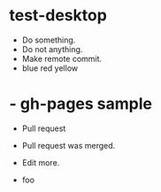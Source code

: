 # test-desktop

- Do something.
- Do not anything.
- Make remote commit.
- blue red yellow

# - gh-pages sample

- Pull request

- Pull request was merged.

- Edit more.

- foo

